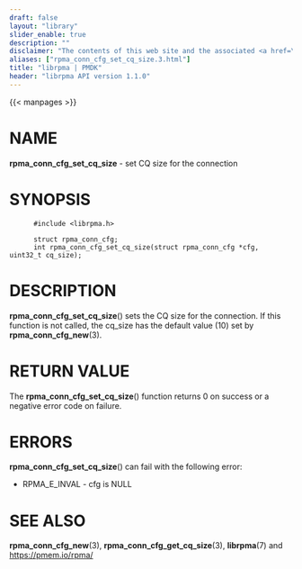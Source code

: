 ```yaml
---
draft: false
layout: "library"
slider_enable: true
description: ""
disclaimer: "The contents of this web site and the associated <a href=\"https://github.com/pmem\">GitHub repositories</a> are BSD-licensed open source."
aliases: ["rpma_conn_cfg_set_cq_size.3.html"]
title: "librpma | PMDK"
header: "librpma API version 1.1.0"
---
```

{{< manpages >}}

[comment]: <> (SPDX-License-Identifier: BSD-3-Clause)
[comment]: <> (Copyright 2020-2023, Intel Corporation)

# NAME

**rpma_conn_cfg_set_cq_size** - set CQ size for the connection

# SYNOPSIS

          #include <librpma.h>

          struct rpma_conn_cfg;
          int rpma_conn_cfg_set_cq_size(struct rpma_conn_cfg *cfg, uint32_t cq_size);

# DESCRIPTION

**rpma_conn_cfg_set_cq_size**() sets the CQ size for the connection. If
this function is not called, the cq_size has the default value (10) set
by **rpma_conn_cfg_new**(3).

# RETURN VALUE

The **rpma_conn_cfg_set_cq_size**() function returns 0 on success or a
negative error code on failure.

# ERRORS

**rpma_conn_cfg_set_cq_size**() can fail with the following error:

-   RPMA_E\_INVAL - cfg is NULL

# SEE ALSO

**rpma_conn_cfg_new**(3), **rpma_conn_cfg_get_cq_size**(3),
**librpma**(7) and https://pmem.io/rpma/

